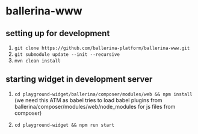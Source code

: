 # ballerina-www

## setting up for development

1. `git clone https://github.com/ballerina-platform/ballerina-www.git`
2. `git submodule update --init --recursive`
3. `mvn clean install`

## starting widget in development server

1. `cd playground-widget/ballerina/composer/modules/web && npm install` (we need this ATM as babel tries to load babel plugins from ballerina/composer/modules/web/node_modules for js files from composer)

2. `cd playground-widget && npm run start`